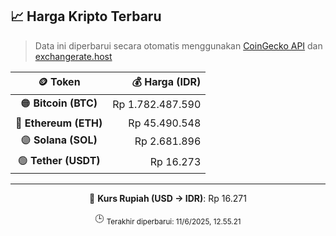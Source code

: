 

<!-- HARGA_KRIPTO -->
## 📈 Harga Kripto Terbaru

> Data ini diperbarui secara otomatis menggunakan [CoinGecko API](https://www.coingecko.com/) dan [exchangerate.host](https://exchangerate.host/)

<div align="center">

| 🪙 Token | 💰 Harga (IDR) |
|:------:|---------------:|
| 🟠 **Bitcoin (BTC)**   | Rp 1.782.487.590 |
| 🔵 **Ethereum (ETH)**  | Rp 45.490.548 |
| 🟣 **Solana (SOL)**    | Rp 2.681.896 |
| 🟢 **Tether (USDT)**   | Rp 16.273 |

---

💱 **Kurs Rupiah (USD → IDR)**: Rp 16.271

🕒 <sub>Terakhir diperbarui: 11/6/2025, 12.55.21</sub>

</div>
<!-- /HARGA_KRIPTO -->